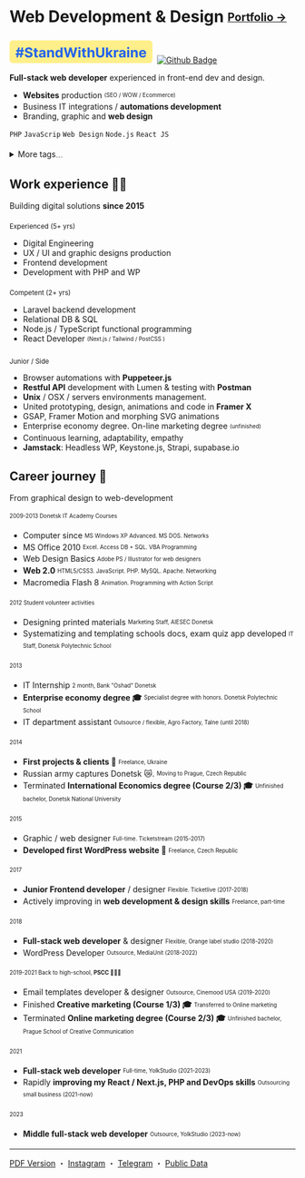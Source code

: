 # Web Development & Design <sub><sup>[Portfolio →](http://andriilive.github.io)</sub></sup>

[![StandWithUkraine](https://raw.githubusercontent.com/vshymanskyy/StandWithUkraine/main/badges/StandWithUkraine.svg)](https://github.com/vshymanskyy/StandWithUkraine)&nbsp;
[![Github Badge](https://img.shields.io/github/followers/digitalandyeu?label=@digitalandyeu&style=social)](https://www.github.com/digitalandyeu)

**Full-stack web developer** experienced in front-end dev and design.

- **Websites** production <sub><sup>(SEO / WOW / Ecommerce)</sup></sub>
- Business IT integrations / **automations development**
- Branding, graphic and **web design**

`PHP` `JavaScrip` `Web Design` `Node.js` `React JS`

<!-- TODO: Secnod row !-->

<details>
<summary>More tags𓈓</summary>

`HTML` `SASS` `CSS` `Responsive design` `SEO` `Web 2.0` `restful API`

`Relational Databases` `SQL`

`Browser automation` `CI/CD` `Puppeteer` `Bash` `Zsh` `Shell Scripting`

`Laravel` `WooCommerce` `Wordpress` `Headless CMS`

`Functional Programming` `PostCSS` `WebPack` `ES6` `TypeScript`

`Next.js` `GatsbyJS` `Astro` `Tailwind CSS` `Jamstack`

---

`Online Marketing` `Prototyping`  `Email Marketing` `Finance`

`Remote development` `Framer Motion` `Gsap`

---

`Docker` `Git` `Unix administration` `MacOS` `jq`

`GitPod` `apache` `nginx` `digitalocean` `Vercel` `Netlify`

`Postman` `JetBrains` `GitHub` `linters` `formatters`

---

`Figma` `Framer` `Adobe PS` `Adobe AI` `Sketch App`

</details>

## Work experience 👷🏼

Building digital solutions **since 2015**

<sub>Experienced (5+ yrs)</sub>

- Digital Engineering
- UX / UI and graphic designs production
- Frontend development
- Development with PHP and WP

<sub>Competent (2+ yrs)</sub>

- Laravel backend development
- Relational DB & SQL
- Node.js / TypeScript functional programming
- React Developer <sub><sup>(Next.js / Tailwind / PostCSS )</sup></sub>

<sub>Junior / Side</sub>

- Browser automations with **Puppeteer.js**
- **Restful API** development with Lumen & testing with **Postman**
- **Unix** / OSX / servers environments management.
- United prototyping, design, animations and code in **Framer X**
- GSAP, Framer Motion and morphing SVG animations
- Enterprise economy degree. On-line marketing degree <sub><sup>(unfinished)</sup></sub>
- Continuous learning, adaptability, empathy
- **Jamstack**: Headless WP, Keystone.js, Strapi, supabase.io

## Career journey 💼

From graphical design to web-development

<sub><sup>2009-2013 Donetsk IT Academy Courses</sup></sub>

- Computer since <sub><sup> MS Windows XP Advanced. MS DOS. Networks</sub></sup>
- MS Office 2010 <sub><sup>Excel. Access DB + SQL. VBA Programming</sub></sup>
- Web Design Basics <sub><sup>Adobe PS / Illustrator for web designers</sub></sup>
- **Web 2.0** <sub><sup>HTML5/CSS3. JavaScript. PHP. MySQL. Apache. Networking</sub></sup>
- Macromedia Flash 8 <sub><sup>Animation. Programming with Action Script</sub></sup>

<sub><sup>2012 Student volunteer activities</sup></sub>

- Designing printed materials <sub><sup>Marketing Staff, AIESEC Donetsk</sub></sup>
- Systematizing and templating schools docs, exam quiz app developed  <sub><sup>IT Staff, Donetsk Polytechnic School</sub></sup>

<sub><sup>2013</sup></sub>

- IT Internship <sub><sup>2 month, Bank "Oshad" Donetsk</sub></sup>
- **Enterprise economy degree 🎓** <sub><sup>Specialist degree with honors. Donetsk Polytechnic School</sub></sup>
- IT department assistant  <sub><sup>Outsource / flexible, Agro Factory, Talne (until 2018)</sub></sup>

<sub><sup>2014</sup></sub>

-  **First projects & clients 🎂** <sub><sup>Freelance, Ukraine</sub></sup>
- Russian army captures Donetsk 😿. <sub><sup>Moving to Prague, Czech Republic</sup></sub>
-  Terminated **International Economics degree (Course 2/3)  🎓** <sub><sup>Unfinished bachelor, Donetsk National University</sup></sub>

<sub><sup>2015</sup></sub>

- Graphic / web designer <sub><sup>Full-time. Ticketstream (2015-2017)</sub></sup>
- **Developed first WordPress website 🥳** <sub><sup>Freelance, Czech Republic</sup></sub>

<sub><sup>2017</sup></sub>

- **Junior Frontend developer** / designer <sub><sup>Flexible. Ticketlive (2017-2018)</sub></sup>
- Actively  improving in **web development & design skills** <sub><sup>Freelance, part-time</sub></sup>

<sub><sup>2018</sup></sub>

- **Full-stack web developer** & designer <sub><sup>Flexible, Orange label studio (2018-2020)</sub></sup>
- WordPress Developer <sub><sup>Outsource, MediaUnit (2018-2022)</sub></sup>

<sub><sup>2019-2021 Back to high-school, **PSCC 🧑🏻‍🏫**</sup></sub>

- Email templates developer & designer  <sub><sup>Outsource, Cinemood USA (2019-2020)</sub></sup>
- Finished **Creative marketing (Course 1/3) 🎓** <sub><sup>Transferred to Online marketing</sub></sup>
- Terminated **Online marketing degree (Course 2/3)  🎓** <sub><sup>Unfinished bachelor, Prague School of Creative Communication</sub></sup>


<sub><sup>2021</sup></sub>

- **Full-stack web developer** <sub><sup>Full-time, YolkStudio (2021-2023)</sub></sup>
- Rapidly **improving my React / Next.js, PHP and DevOps skills** <sub><sup> Outsourcing small business (2021-now)</sub></sup>


<sub><sup>2023</sup></sub>

- **Middle full-stack web developer** <sub><sup>Outsource, YolkStudio (2023-now)</sub></sup>

---

[PDF Version](https://api.digitalandy.eu/me/cv) ・
[Instagram](https://www.instagram.com/digitalandy.eu) ・
[Telegram](https://t.me/digitalandyeu) ・
[Public Data](public/)
